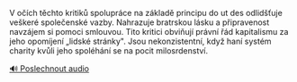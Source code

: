 
V očích těchto kritiků spolupráce na základě principu do ut des odlidšťuje veškeré společenské vazby. Nahrazuje bratrskou lásku a připravenost navzájem si pomoci smlouvou. Tito kritici obviňují právní řád kapitalismu za jeho opomíjení „lidské stránky". Jsou nekonzistentní, když haní systém charity kvůli jeho spoléhání se na pocit milosrdenství.

[🔊 Poslechnout audio](/data/7-paragraphs/audio/chapter_165/para_007-V-och-tchto-kritik-spoluprce-na-zklad-princ.mp3)
